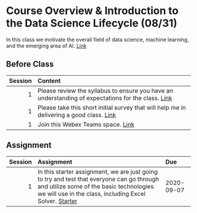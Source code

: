 Course Overview & Introduction to the Data Science Lifecycle (08/31)
============================

In this class we motivate the overall field of data science, machine learning, and the emerging area of AI.    [Link](../../sessions/session1)

## Before Class

|   Session | Content                                                                                                                                                                                                |
|----------:|:-------------------------------------------------------------------------------------------------------------------------------------------------------------------------------------------------------|
|         1 | Please review the syllabus to ensure you have an understanding of expectations for the class.  [Link](https://github.com/rpi-techfundamentals/introml_website_fall_2020/raw/master/files/syllabus.pdf) |
|         1 | Please take this short initial survey that will help me in delivering a good  class.  [Link](https://forms.gle/6T7UdT7dZWboufeS7)                                                                      |
|         1 | Join this Webex Teams space.  [Link](https://eurl.io/#KijTiY1Sa)                                                                                                                                       |


## Assignment

|   Session | Assignment                                                                                                                                                                                                                                                                                                       | Due        |
|----------:|:-----------------------------------------------------------------------------------------------------------------------------------------------------------------------------------------------------------------------------------------------------------------------------------------------------------------|:-----------|
|         1 | In this starter assignment, we are just going to try and test that everyone can go through and utilize some of the basic technologies we will use in the class, including Excel Solver. [Starter](https://github.com/rpi-techfundamentals/introml_website_fall_2020/raw/master/files/assignments/01starter.xlsx) | 2020-09-07 |

